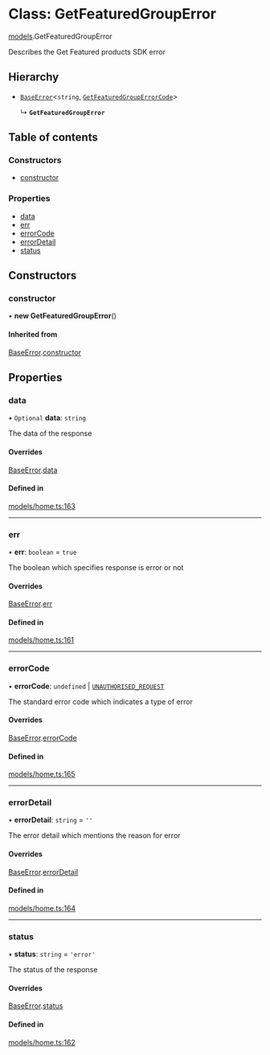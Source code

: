 # Class: GetFeaturedGroupError

[models](../wiki/models).GetFeaturedGroupError

Describes the Get Featured products SDK error

## Hierarchy

- [`BaseError`](../wiki/models.BaseError)<`string`, [`GetFeaturedGroupErrorCode`](../wiki/models.GetFeaturedGroupErrorCode)\>

  ↳ **`GetFeaturedGroupError`**

## Table of contents

### Constructors

- [constructor](../wiki/models.GetFeaturedGroupError#constructor)

### Properties

- [data](../wiki/models.GetFeaturedGroupError#data)
- [err](../wiki/models.GetFeaturedGroupError#err)
- [errorCode](../wiki/models.GetFeaturedGroupError#errorcode)
- [errorDetail](../wiki/models.GetFeaturedGroupError#errordetail)
- [status](../wiki/models.GetFeaturedGroupError#status)

## Constructors

### constructor

• **new GetFeaturedGroupError**()

#### Inherited from

[BaseError](../wiki/models.BaseError).[constructor](../wiki/models.BaseError#constructor)

## Properties

### data

• `Optional` **data**: `string`

The data of the response

#### Overrides

[BaseError](../wiki/models.BaseError).[data](../wiki/models.BaseError#data)

#### Defined in

[models/home.ts:163](https://gitlab.com/baliganikhil/blackmirror-sdk/-/blob/349365c/src/models/home.ts#L163)

___

### err

• **err**: `boolean` = `true`

The boolean which specifies response is error or not

#### Overrides

[BaseError](../wiki/models.BaseError).[err](../wiki/models.BaseError#err)

#### Defined in

[models/home.ts:161](https://gitlab.com/baliganikhil/blackmirror-sdk/-/blob/349365c/src/models/home.ts#L161)

___

### errorCode

• **errorCode**: `undefined` \| [`UNAUTHORISED_REQUEST`](../wiki/models.GetFeaturedGroupErrorCode#unauthorised_request)

The standard error code which indicates a type of error

#### Overrides

[BaseError](../wiki/models.BaseError).[errorCode](../wiki/models.BaseError#errorcode)

#### Defined in

[models/home.ts:165](https://gitlab.com/baliganikhil/blackmirror-sdk/-/blob/349365c/src/models/home.ts#L165)

___

### errorDetail

• **errorDetail**: `string` = `''`

The error detail which mentions the reason for error

#### Overrides

[BaseError](../wiki/models.BaseError).[errorDetail](../wiki/models.BaseError#errordetail)

#### Defined in

[models/home.ts:164](https://gitlab.com/baliganikhil/blackmirror-sdk/-/blob/349365c/src/models/home.ts#L164)

___

### status

• **status**: `string` = `'error'`

The status of the response

#### Overrides

[BaseError](../wiki/models.BaseError).[status](../wiki/models.BaseError#status)

#### Defined in

[models/home.ts:162](https://gitlab.com/baliganikhil/blackmirror-sdk/-/blob/349365c/src/models/home.ts#L162)
